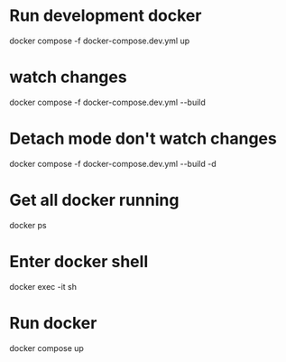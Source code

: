 # Run development docker
docker compose -f docker-compose.dev.yml up

# watch changes
docker compose -f docker-compose.dev.yml --build

# Detach mode don't watch changes
docker compose -f docker-compose.dev.yml --build -d

# Get all docker running
docker ps

# Enter docker shell
docker exec -it <name> sh

# Run docker
docker compose up


